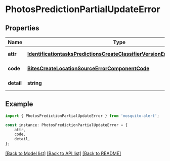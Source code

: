 # PhotosPredictionPartialUpdateError


## Properties

Name | Type | Description | Notes
------------ | ------------- | ------------- | -------------
**attr** | [**IdentificationtasksPredictionsCreateClassifierVersionErrorComponentAttr**](IdentificationtasksPredictionsCreateClassifierVersionErrorComponentAttr.md) |  | [default to undefined]
**code** | [**BitesCreateLocationSourceErrorComponentCode**](BitesCreateLocationSourceErrorComponentCode.md) |  | [default to undefined]
**detail** | **string** |  | [default to undefined]

## Example

```typescript
import { PhotosPredictionPartialUpdateError } from 'mosquito-alert';

const instance: PhotosPredictionPartialUpdateError = {
    attr,
    code,
    detail,
};
```

[[Back to Model list]](../README.md#documentation-for-models) [[Back to API list]](../README.md#documentation-for-api-endpoints) [[Back to README]](../README.md)
